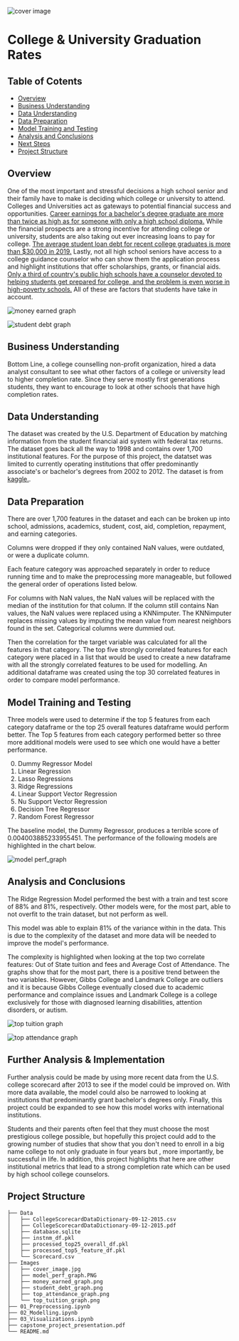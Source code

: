 ![cover image](./Images/cover_image.jpg )

# College & University Graduation Rates


## Table of Cotents

* [Overview](#overview)
* [Business Understanding](#business-understanding)
* [Data Understanding](#data-understanding)
* [Data Preparation](#data-preparation)
* [Model Training and Testing](#model-training-and-testing)
* [Analysis and Conclusions](#analysis-and-conclusions)
* [Next Steps](#next-steps)
* [Project Structure](#project-structure)


## Overview

One of the most important and stressful decisions a high school senior and their family have to make is deciding which college or university to attend. Colleges and Universities act as  gateways to potential financial success and opportunities. [Career earnings for a bachelor's degree graduate are more than twice as high as for someone with only a high school diploma.](https://www.brookings.edu/blog/up-front/2020/10/08/major-decisions-what-graduates-earn-over-their-lifetimes) While the financial prospects are a strong incentive for attending college or university, students are also taking out ever increasing loans to pay for college. [The average student loan debt for recent college graduates is more than $30,000 in 2019.](https://www.usnews.com/education/best-colleges/paying-for-college/articles/see-how-student-loan-borrowing-has-risen-in-10-years) Lastly, not all high school seniors have access to a college guidance counselor who can show them the application process and highlight institutions that offer scholarships, grants, or financial aids. [Only a third of country's public high schools have a counselor devoted to helping students get prepared for college, and the problem is even worse in high-poverty schools.](https://www.edweek.org/teaching-learning/college-advising-is-in-short-supply-in-u-s-high-schools-study-finds/2018/11) All of these are factors that students have take in account.

![money earned graph](./Images/money_earned_graph.png)

![student debt graph](./Images/student_debt_graph.png)


## Business Understanding

Bottom Line, a college counselling non-profit organization, hired a data analyst consultant to see what other factors of a college or university lead to higher completion rate. Since they serve mostly first generations students, they want to encourage to look at other schools that have high completion rates.

## Data Understanding

The dataset was created by the U.S. Department of Education by matching information from the student financial aid system with federal tax returns. The dataset goes back all the way to 1998 and contains over 1,700 institutional features. For the purpose of this project, the datatset was limited to currently operating institutions that offer predominantly associate's or bachelor's degrees from 2002 to 2012. The dataset is from [kaggle.](https://www.kaggle.com/kaggle/college-scorecard).


## Data Preparation

There are over 1,700 features in the dataset and each can be broken up into school, admissions, academics, student, cost, aid, completion, repayment, and earning categories. 

Columns were dropped if they only contained NaN values, were outdated, or were a duplicate column.

Each feature category was approached separately in order to reduce running time and to make the preprocessing more manageable, but followed the general order of operations listed below. 

For columns with NaN values, the NaN values will be replaced with the median of the institution for that column. If the column still contains Nan values, the NaN values were replaced using a KNNimputer. The KNNimputer replaces missing values by imputing the mean value from nearest neighbors found in the set. Categorical columns were dummied out.

Then the correlation for the target variable was calculated for all the features in that category. The top five strongly correlated features for each category were placed in a list that would be used to create a new dataframe with all the strongly correlated features to be used for modelling. An additional dataframe was created using the top 30 correlated features in order to compare model performance.

## Model Training and Testing

Three models were used to determine if the top 5 features from each category dataframe or the top 25 overall features dataframe would perform better. The Top 5 features from each category performed better so three more additional models were used to see which one would have a better performance.

<ol start="0">
  <li> Dummy Regressor Model</li>
  <li>Linear Regression</li>
  <li>Lasso Regressions</li>
  <li>Ridge Regressions</li>
  <li>Linear Support Vector Regression</li>
  <li>Nu Support Vector Regression</li>
  <li>Decision Tree Regressor</li>
  <li>Random Forest Regressor</li>
</ol>

The baseline model, the Dummy Regressor, produces a terrible score of 0.004003885233955451.
The performance of the following models are highlighted in the chart below.

![model perf_graph](./Images/model_perf_graph.PNG)


## Analysis and Conclusions

The Ridge Regression Model performed the best with a train and test score of 88% and 81%, respectively. Other models were, for the most part, able to not overfit to the train dataset, but not perform as well. 

This model was able to explain 81% of the variance within in the data. This is due to the complexity of the dataset and more data will be needed to improve the model's performance.

The complexity is highlighted when looking at the top two correlate features: Out of State tuition and fees and Average Cost of Attendance. The graphs show that for the most part, there is a positive trend between the two variables. However, Gibbs College and Landmark College are outliers and it is because Gibbs College eventually closed due to academic performance and complaince issues and Landmark College is a college exclusively for those with diagnosed learning disabilities, attention disorders, or autism.

![top tuition graph](./Images/top_tuition_graph.png)

![top attendance graph](./Images/top_attendance_graph.png)


## Further Analysis & Implementation

Further analysis could be made by using more recent data from the U.S. college scorecard  after 2013 to see if the model could be improved on. With more data available, the model could also be narrowed to looking at institutions that predominantly grant bachelor's degrees only. Finally, this project could be expanded to see how this model works with international institutions. 

Students and their parents often feel that they must choose the most prestigious college possible, but hopefully this project could add to the growing number of studies that show that you don't need to enroll in a big name college to not only graduate in four years but , more importantly, be successful in life. In addition, this project highlights that here are other institutional metrics that lead to a strong completion rate which can be used by high school college counselors.


## Project Structure

```
├── Data
│   ├── CollegeScorecardDataDictionary-09-12-2015.csv
│   ├── CollegeScorecardDataDictionary-09-12-2015.pdf
│   ├── database.sqlite
│   ├── instnm_df.pkl
│   ├── processed_top25_overall_df.pkl
│   ├── processed_top5_feature_df.pkl
│   └── Scorecard.csv
├── Images
│   ├── cover_image.jpg
│   ├── model_perf_graph.PNG
│   ├── money_earned_graph.png
│   ├── student_debt_graph.png
│   ├── top_attendance_graph.png
│   └── top_tuition_graph.png
├── 01_Preprocessing.ipynb
├── 02_Modelling.ipynb
├── 03_Visualizations.ipynb
├── capstone_project_presentation.pdf
└── README.md
```
